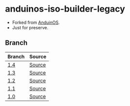 

# anduinos-iso-builder-legacy

* Forked from [AnduinOS](https://github.com/Anduin2017/AnduinOS).
* Just for preserve.




## Branch

| Branch | Source |
| ------ | ------ |
| [1.4](https://github.com/samwhelp/anduinos-iso-builder-legacy/tree/1.4) | [Source](https://github.com/Anduin2017/AnduinOS/tree/1.4) |
| [1.3](https://github.com/samwhelp/anduinos-iso-builder-legacy/tree/1.3) | [Source](https://github.com/Anduin2017/AnduinOS/tree/1.3) |
| [1.2](https://github.com/samwhelp/anduinos-iso-builder-legacy/tree/1.2) | [Source](https://github.com/Anduin2017/AnduinOS/tree/1.2) |
| [1.1](https://github.com/samwhelp/anduinos-iso-builder-legacy/tree/1.1) | [Source](https://github.com/Anduin2017/AnduinOS/tree/1.1) |
| [1.0](https://github.com/samwhelp/anduinos-iso-builder-legacy/tree/1.0) | [Source](https://github.com/Anduin2017/AnduinOS/tree/1.0) |
